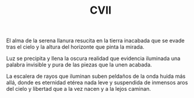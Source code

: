 ﻿---
title: CVII
categories:
- 111 sonetos
---

El alma de la serena llanura
resucita en la tierra inacabada
que se evade tras el cielo y la altura
del horizonte que pinta la mirada.

Luz se precipita y llena la oscura
realidad que evidencia iluminada
una palabra invisible y pura
de las piezas que la unen acabada.

La escalera de rayos que iluminan
suben peldaños de la onda huida
más allá, donde es eternidad
etérea nada leve y suspendida
de inmensos aros del cielo y libertad
que a la vez nacen y a la lejos caminan.
